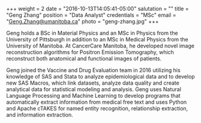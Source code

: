 +++
weight = 2
date = "2016-10-13T14:05:41-05:00"
salutation = ""
title = "Geng Zhang"
position = "Data Analyst"
credentials = "MSc"
email = "Geng.Zhang@umanitoba.ca"
photo = "geng-zhang.jpg"
+++

Geng holds a BSc in Material Physics and an MSc in Physics from the University of Pittsburgh in addition to an MSc in Medical Physics from the University of Manitoba. At CancerCare Manitoba, he developed novel image reconstruction algorithms for Positron Emission Tomography, which reconstruct both anatomical and functional images of patients.

Geng joined the Vaccine and Drug Evaluation team in 2016 utilizing his knowledge of SAS and Stata to analyze epidemiological data and to develop new SAS Macros, which link datasets, analyze data quality and create analytical data for statistical modeling and analysis. Geng uses Natural Language Processing and Machine Learning to develop programs that automatically extract information from medical free text and uses Python and Apache cTAKES for named entity recognition, relationship extraction, and information extraction.
